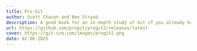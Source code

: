 ```yaml
---
title: Pro Git
author: Scott Chacon and Ben Straub
description: A good book for an in-depth study of Git if you already have some experience with it.
url: https://github.com/progit/progit2/releases/latest
cover: https://git-scm.com/images/progit2.png
date: 02-06-2025
---
```

